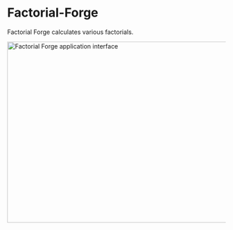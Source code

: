 # Factorial-Forge
Factorial Forge calculates various factorials.

<img width="721" height="418" alt="Factorial Forge application interface" src="https://github.com/user-attachments/assets/1e86dbee-0a0a-473e-927a-d655e3156662" />
